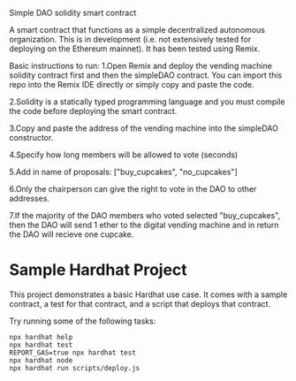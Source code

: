 Simple DAO solidity smart contract


A smart contract that functions as a simple decentralized autonomous organization. This is in development (i.e. not extensively tested for deploying on the Ethereum mainnet). It has been tested using Remix.

Basic instructions to run:
1.Open Remix and deploy the vending machine solidity contract first and then the simpleDAO contract. You can import this repo into the Remix IDE directly or simply copy and paste the code.

2.Solidity is a statically typed programming language and you must compile the code before deploying the smart contract.

3.Copy and paste the address of the vending machine into the simpleDAO constructor.

4.Specify how long members will be allowed to vote (seconds)

5.Add in name of proposals: ["buy_cupcakes", "no_cupcakes"]

6.Only the chairperson can give the right to vote in the DAO to other addresses.

7.If the majority of the DAO members who voted selected "buy_cupcakes", then the DAO will send 1 ether to the digital vending machine and in return the DAO will recieve one cupcake.


# Sample Hardhat Project

This project demonstrates a basic Hardhat use case. It comes with a sample contract, a test for that contract, and a script that deploys that contract.

Try running some of the following tasks:

```shell
npx hardhat help
npx hardhat test
REPORT_GAS=true npx hardhat test
npx hardhat node
npx hardhat run scripts/deploy.js
```

